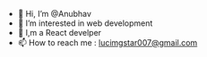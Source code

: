 - 👋 Hi, I’m @Anubhav
- 👀 I’m interested in web development
- 🌱 I,m a React develper
- 📫 How to reach me : lucimgstar007@gmail.com

<!---
Anubhav-dev-web/Anubhav-dev-web is a ✨ special ✨ repository because its `README.md` (this file) appears on your GitHub profile.
You can click the Preview link to take a look at your changes.
--->
